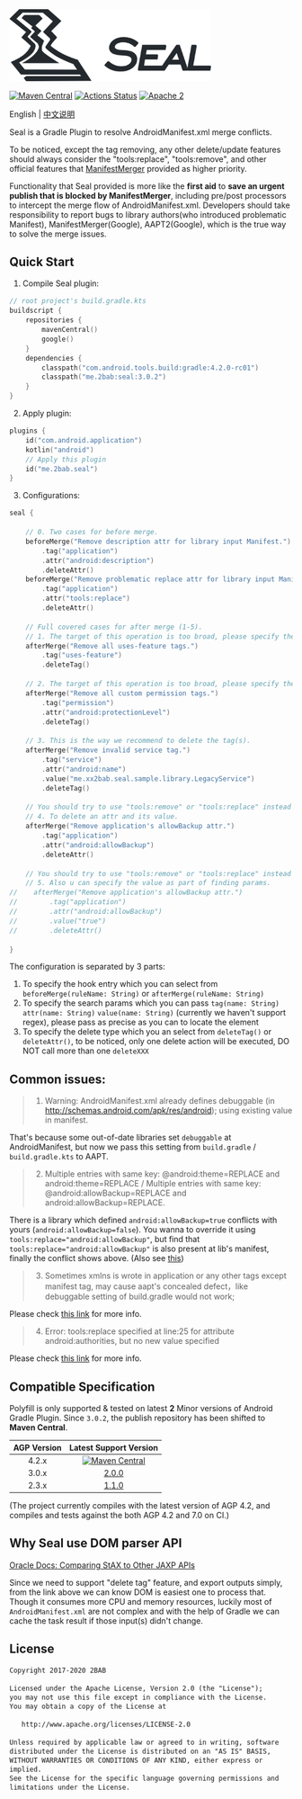 <img src="./seal-banner.png" alt="Seal" width="359px">

[![Maven Central](https://maven-badges.herokuapp.com/maven-central/me.2bab/seal/badge.svg)](https://search.maven.org/artifact/me.2bab/seal)
 [![Actions Status](https://github.com/2bab/Seal/workflows/CI/badge.svg)](https://github.com/2bab/Seal/actions) [![Apache 2](https://img.shields.io/badge/License-Apache%202-brightgreen.svg)](https://www.apache.org/licenses/LICENSE-2.0)

English | [中文说明](/README_zh.md)

Seal is a Gradle Plugin to resolve AndroidManifest.xml merge conflicts.

To be noticed, except the tag removing, any other delete/update features should always consider the "tools:replace", "tools:remove", and other official features that [ManifestMerger](https://developer.android.com/studio/build/manifest-merge) provided as higher priority.

Functionality that Seal provided is more like the **first aid** to **save an urgent publish that is blocked by ManifestMerger**, including pre/post processors to intercept the merge flow of AndroidManifest.xml. Developers should take responsibility to report bugs to library authors(who introduced problematic Manifest), ManifestMerger(Google), AAPT2(Google), which is the true way to solve the merge issues.

## Quick Start

1. Compile Seal plugin:

``` kotlin
// root project's build.gradle.kts
buildscript {
    repositories {
        mavenCentral()
        google()
    }
    dependencies {
        classpath("com.android.tools.build:gradle:4.2.0-rc01")
        classpath("me.2bab:seal:3.0.2")
    }
}
```

2. Apply plugin:

``` Kotlin
plugins {
    id("com.android.application")
    kotlin("android")
    // Apply this plugin
    id("me.2bab.seal")
}
```

3. Configurations:

``` Kotlin
seal {

    // 0. Two cases for before merge.
    beforeMerge("Remove description attr for library input Manifest.")
        .tag("application")
        .attr("android:description")
        .deleteAttr()
    beforeMerge("Remove problematic replace attr for library input Manifest.")
        .tag("application")
        .attr("tools:replace")
        .deleteAttr()

    // Full covered cases for after merge (1-5).
    // 1. The target of this operation is too broad, please specify the attr and value if possible.
    afterMerge("Remove all uses-feature tags.")
        .tag("uses-feature")
        .deleteTag()

    // 2. The target of this operation is too broad, please specify the value if possible.
    afterMerge("Remove all custom permission tags.")
        .tag("permission")
        .attr("android:protectionLevel")
        .deleteTag()

    // 3. This is the way we recommend to delete the tag(s).
    afterMerge("Remove invalid service tag.")
        .tag("service")
        .attr("android:name")
        .value("me.xx2bab.seal.sample.library.LegacyService")
        .deleteTag()

    // You should try to use "tools:remove" or "tools:replace" instead of "deleteAttr" if possible
    // 4. To delete an attr and its value.
    afterMerge("Remove application's allowBackup attr.")
        .tag("application")
        .attr("android:allowBackup")
        .deleteAttr()

    // You should try to use "tools:remove" or "tools:replace" instead of "deleteAttr" if possible
    // 5. Also u can specify the value as part of finding params.
//    afterMerge("Remove application's allowBackup attr.")
//        .tag("application")
//        .attr("android:allowBackup")
//        .value("true")
//        .deleteAttr()

}
```

The configuration is separated by 3 parts:

1. To specify the hook entry which you can select from `beforeMerge(ruleName: String)` or `afterMerge(ruleName: String)`
2. To specify the search params which you can pass `tag(name: String)` `attr(name: String)` `value(name: String)` (currently we haven't support regex), please pass as precise as you can to locate the element
3. To specify the delete type which you an select from `deleteTag()` or `deleteAttr()`, to be noticed, only one delete action will be executed, DO NOT call more than one `deleteXXX`

## Common issues:

> 1. Warning: AndroidManifest.xml already defines debuggable (in http://schemas.android.com/apk/res/android); using existing value in manifest.

That's because some out-of-date libraries set `debuggable` at AndroidManifest, but now we pass this setting from `build.gradle` / `build.gradle.kts` to AAPT.

> 2. Multiple entries with same key: @android:theme=REPLACE and android:theme=REPLACE  /  Multiple entries with same key: @android:allowBackup=REPLACE and android:allowBackup=REPLACE. 

There is a library which defined `android:allowBackup=true` conflicts with yours (`android:allowBackup=false`). You wanna to override it using `tools:replace="android:allowBackup"`, but find that `tools:replace="android:allowBackup"` is also present at lib's manifest, finally the conflict shows above. (Also see [this](http://stackoverflow.com/questions/35131182/manifest-merge-in-android-studio))   

> 3. Sometimes xmlns is wrote in application or any other tags except manifest tag, may cause aapt's 
concealed defect，like debuggable setting of build.gradle would not work;

Please check [this link](https://issuetracker.google.com/issues/66074488) for more info.

> 4. Error:
tools:replace specified at line:25 for attribute android:authorities, but no new value specified

Please check [this link](https://stackoverflow.com/questions/42893846/androidmanifest-merge-error-using-fileprovider) for more info.

## Compatible Specification

Polyfill is only supported & tested on latest **2** Minor versions of Android Gradle Plugin. Since `3.0.2`, the publish repository has been shifted to **Maven Central**.

AGP Version| Latest Support Version
:-----------:|:-----------------:
4.2.x | [![Maven Central](https://maven-badges.herokuapp.com/maven-central/me.2bab/seal/badge.svg)](https://search.maven.org/artifact/me.2bab/seal)
3.0.x | [2.0.0](https://github.com/2BAB/Seal/tree/2.0.0)
2.3.x | [1.1.0](https://github.com/2BAB/Seal/tree/1.1.0)

(The project currently compiles with the latest version of AGP 4.2, and compiles and tests against the both AGP 4.2 and 7.0 on CI.)

## Why Seal use DOM parser API

[Oracle Docs: Comparing StAX to Other JAXP APIs](https://docs.oracle.com/javase/tutorial/jaxp/stax/why.html#bnbea)

Since we need to support "delete tag" feature, and export outputs simply, from the link above we can know DOM is easiest one to process that. Though it consumes more CPU and memory resources, luckily most of `AndroidManifest.xml` are not complex and with the help of Gradle we can cache the task result if those input(s) didn't change.


## License

    Copyright 2017-2020 2BAB

    Licensed under the Apache License, Version 2.0 (the "License");
    you may not use this file except in compliance with the License.
    You may obtain a copy of the License at

       http://www.apache.org/licenses/LICENSE-2.0

    Unless required by applicable law or agreed to in writing, software
    distributed under the License is distributed on an "AS IS" BASIS,
    WITHOUT WARRANTIES OR CONDITIONS OF ANY KIND, either express or implied.
    See the License for the specific language governing permissions and
    limitations under the License.


